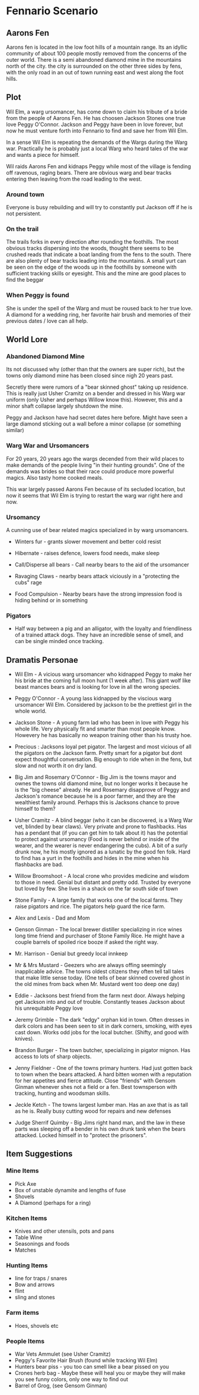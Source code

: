 # Fennario Scenario

## Aarons Fen 

Aarons fen is located in the low foot hills of a mountain range.  Its
an idyllic community of about 100 people mostly removed from the
concerns of the outer world.  There is a semi abandoned diamond mine
in the mountains north of the city. the city is surrounded on the other 
three sides by fens, with the only road in an out of town running east 
and west along the foot hills.

## Plot

Wil Elm, a warg ursomancer, has come down to claim his tribute of a
bride from the people of Aarons Fen.  He has choosen Jackson Stones
one true love Peggy O'Connor.  Jackson and Peggy have been in love
forever, but now he must venture forth into Fennario to find and save
her from Wil Elm.

In a sense Wil Elm is repeating the demands of the Wargs during the
Warg war.  Practically he is probably just a local Warg who heard 
tales of the war and wants a piece for himself.

Wil raids Aarons Fen and kidnaps Peggy while most of the village is 
fending off ravenous, raging bears.  There are obvious warg and bear 
tracks entering then leaving from the road leading to the west.

### Around town

Everyone is busy rebuilding and will try to constantly put Jackson 
off if he is not persistent.  

### On the trail

The trails forks in every direction after rounding the foothills.  The
most obvious tracks dispersing into the woods, thought there seems to
be crushed reads that indicate a boat landing from the fens to the
south.  There are also plenty of bear tracks leading into the
mountains.  A small yurt can be seen on the edge of the woods up in
the foothills by someone with sufficient tracking skills or eyesight.
This and the mine are good places to find the beggar

### When Peggy is found

She is under the spell of the Warg and must be roused back to her true
love.  A diamond for a wedding ring, her favorite hair brush and
memories of their previous dates / love can all help.

## World Lore

### Abandoned Diamond Mine

Its not discussed why (other than that the owners are super rich), but
the towns only diamond mine has been closed since nigh 20 years past.

Secretly there were rumors of a "bear skinned ghost" taking up
residence.  This is really just Usher Cramitz on a bender and dressed
in his Warg war uniform (only Usher and perhaps Willow know this).
However, this and a minor shaft collapse largely shutdown the mine.

Peggy and Jackson have had secret dates here before.  Might have seen
a large diamond sticking out a wall before a minor collapse (or
something similar)

### Warg War and Ursomancers

For 20 years, 20 years ago the wargs decended from their wild places
to make demands of the people living "in their hunting grounds".  One
of the demands was brides so that their race could produce more
powerful magics. Also tasty home cooked meals.

This war largely passed Aarons Fen because of its secluded location,
but now it seems that Wil Elm is trying to restart the warg war right
here and now.

### Ursomancy

A cunning use of bear related magics specialized in by warg ursomancers.

 * Winters fur - grants slower movement and better cold resist

 * Hibernate - raises defence, lowers food needs, make sleep

 * Call/Disperse all bears - Call nearby bears to the aid of the ursomancer

 * Ravaging Claws - nearby bears attack viciously in a "protecting the
   cubs" rage

 * Food Compulsion - Nearby bears have the strong impression food is
   hiding behind or in something

### Pigators 

 * Half way between a pig and an alligator, with the loyalty and
   friendliness of a trained attack dogs.  They have an incredible
   sense of smell, and can be single minded once tracking.

## Dramatis Personae

 * Wil Elm - A vicious warg ursomancer who kidnapped Peggy to make her
   his bride at the coming full moon hunt (1 week after).  This giant 
   wolf like beast mances bears and is looking for love in all the 
   wrong species.

 * Peggy O'Connor - A young lass kidnapped by the viscious warg
   ursomancer Wil Elm.  Considered by jackson to be the prettiest girl 
   in the whole world.

 * Jackson Stone - A young farm lad who has been in love with Peggy his 
   whole life.  Very physically fit and smarter than most people know.  
   Howevery he has basically no weapon training other than his trusty hoe.

 * Precious : Jacksons loyal pet pigator. The largest and most vicious of
   all the pigators on the Jackson farm.  Pretty smart for a pigator but
   dont expect thoughtful conversation.  Big enough to ride when in the fens,
   but slow and not worth it on dry land.

 * Big Jim and Rosemary O'Connor - Big Jim is the towns mayor and
   ownes the towns old diamond mine, but no longer works it because he
   is the "big cheese" already.  He and Rosemary disapprove of Peggy and 
   Jackson's romance because he is a poor farmer, and they are the 
   wealthiest family around. Perhaps this is Jacksons chance to prove 
   himself to them?

 * Usher Cramitz - A blind beggar (who it can be discovered, is a Warg
   War vet, blinded by bear claws).  Very private and prone to
   flashbacks.  Has has a pendant that (if you can get him to talk
   about it) has the potential to protect against ursomancy (Food is
   never behind or inside of the wearer, and the wearer is never
   endangering the cubs).  A bit of a surly drunk now, he his mostly
   ignored as a lunatic by the good fen folk.  Hard to find has a yurt
   in the foothills and hides in the mine when his flashbacks are bad.

 * Willow Broomshoot - A local crone who provides medicine and wisdom to 
   those in need. Genial but distant and pretty odd. Trusted by everyone
   but loved by few.  She lives in a shack on the far south side of town

 * Stone Family - A large family that works one of the local farms.  They 
   raise pigators and rice. The pigators help guard the rice farm.
  * Alex and Lexis - Dad and Mom

 * Genson Ginman - The local brewer distiller specializing in rice wines
   long time friend and purchaser of Stone Family Rice.  He might have 
   a couple barrels of spoiled rice booze if asked the right way.

 * Mr. Harrison - Genial but greedy local innkeep

 * Mr & Mrs Mustard - Geezers who are always offing seemingly inapplicable 
   advice.  The towns oldest citizens they often tell tall tales that make 
   little sense today. (One tells of bear skinned covered ghost in the old 
   mines from back when Mr. Mustard went too deep one day)

 * Eddie - Jacksons best friend from the farm next door.  Always helping get
   Jackson into and out of trouble. Constantly teases Jackson about his 
   unrequitable Peggy love

 * Jeremy Grimble - The dark "edgy" orphan kid in town.  Often dresses
   in dark colors and has been seen to sit in dark corners, smoking,
   with eyes cast down.  Works odd jobs for the local butcher. (Shifty,
   and good with knives).
 
 * Brandon Burger -  The town butcher, specializing in pigator mignon.
   Has access to lots of sharp objects.

 * Jenny Fieldner - One of the towns primary hunters.  Had just gotten
   back to town when the bears attacked.  A hard bitten women with a
   reputation for her appetites and fierce attitude.  Close "friends"
   with Gensom Ginman whenever shes not a field or a fen.  Best 
   townsperson with tracking, hunting and woodsman skills.

 * Jeckle Ketch - The towns largest lumber man.  Has an axe that is as 
   tall as he is.  Really busy cutting wood for repairs and new defenses

 * Judge Sherrif Quimby - Big Jims right hand man, and the law in
   these parts was sleeping off a bender in his own drunk tank when
   the bears attacked.  Locked himself in to "protect the prisoners".
   

## Item Suggestions 

### Mine Items 
 * Pick Axe
 * Box of unstable dynamite and lengths of fuse
 * Shovels
 * A Diamond (perhaps for a ring)

### Kitchen Items
 * Knives and other utensils, pots and pans
 * Table Wine
 * Seasonings and foods
 * Matches

### Hunting Items
 * line for traps / snares
 * Bow and arrows
 * flint 
 * sling and stones

### Farm items
 * Hoes, shovels etc

### People Items
 * War Vets Ammulet (see Usher Cramitz)
 * Peggy's Favorite Hair Brush (found while tracking Wil Elm)
 * Hunters bear piss - you too can smell like a bear pissed on you
 * Crones herb bag - Maybe these will heal you or maybe they 
   will make you see funny colors, only one way to find out
 * Barrel of Grog, (see Gensom Ginman)


